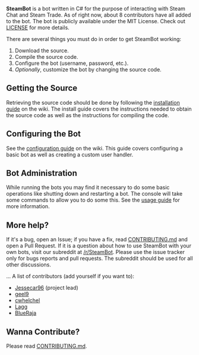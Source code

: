 **SteamBot** is a bot written in C# for the purpose of interacting with Steam Chat and Steam Trade.  As of right now, about 8 contributors have all added to the bot.  The bot is publicly available under the MIT License. Check out [LICENSE] for more details.

There are several things you must do in order to get SteamBot working:

1. Download the source.
2. Compile the source code.
3. Configure the bot (username, password, etc.).
4. *Optionally*, customize the bot by changing the source code.

## Getting the Source

Retrieving the source code should be done by following the [installation guide] on the wiki. The install guide covers the instructions needed to obtain the source code as well as the instructions for compiling the code.

## Configuring the Bot

See the [configuration guide] on the wiki. This guide covers configuring a basic bot as well as creating a custom user handler.

## Bot Administration

While running the bots you may find it necessary to do some basic operations like shutting down and restarting a bot. The console will take some commands to allow you to do some this. See the [usage guide] for more information.

## More help?
If it's a bug, open an Issue; if you have a fix, read [CONTRIBUTING.md] and open a Pull Request.  If it is a question about how to use SteamBot with your own bots, visit our subreddit at [/r/SteamBot](http://www.reddit.com/r/SteamBot). Please use the issue tracker only for bugs reports and pull requests. The subreddit should be used for all other  discussions.

...
A list of contributors (add yourself if you want to):

- [Jessecar96](http://steamcommunity.com/id/jessecar) (project lead)
- [geel9](http://steamcommunity.com/id/geel9)
- [cwhelchel](http://steamcommunity.com/id/cmw69krinkle)
- [Lagg](http://lagg.me)
- [BlueRaja](http://steamcommunity.com/id/BlueRaja/)

## Wanna Contribute?
Please read [CONTRIBUTING.md].


   [installation guide]: https://github.com/Jessecar96/SteamBot/wiki/Installation-Guide
   [CONTRIBUTING.md]: https://github.com/Jessecar96/SteamBot/blob/master/CONTRIBUTING.md
   [LICENSE]: https://github.com/Jessecar96/SteamBot/blob/master/LICENSE
   [configuration guide]: https://github.com/Jessecar96/SteamBot/wiki/Configuration-Guide
   [usage guide]: https://github.com/Jessecar96/SteamBot/wiki/Usage-Guide
